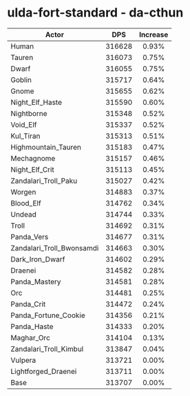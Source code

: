 # ulda-fort-standard - da-cthun
| Actor | DPS | Increase |
|---|:---:|:---:|
|Human|316628|0.93%|
|Tauren|316073|0.75%|
|Dwarf|316055|0.75%|
|Goblin|315717|0.64%|
|Gnome|315655|0.62%|
|Night_Elf_Haste|315590|0.60%|
|Nightborne|315348|0.52%|
|Void_Elf|315337|0.52%|
|Kul_Tiran|315313|0.51%|
|Highmountain_Tauren|315183|0.47%|
|Mechagnome|315157|0.46%|
|Night_Elf_Crit|315113|0.45%|
|Zandalari_Troll_Paku|315027|0.42%|
|Worgen|314883|0.37%|
|Blood_Elf|314762|0.34%|
|Undead|314744|0.33%|
|Troll|314692|0.31%|
|Panda_Vers|314677|0.31%|
|Zandalari_Troll_Bwonsamdi|314663|0.30%|
|Dark_Iron_Dwarf|314602|0.29%|
|Draenei|314582|0.28%|
|Panda_Mastery|314581|0.28%|
|Orc|314481|0.25%|
|Panda_Crit|314472|0.24%|
|Panda_Fortune_Cookie|314356|0.21%|
|Panda_Haste|314333|0.20%|
|Maghar_Orc|314104|0.13%|
|Zandalari_Troll_Kimbul|313847|0.04%|
|Vulpera|313721|0.00%|
|Lightforged_Draenei|313711|0.00%|
|Base|313707|0.00%|
